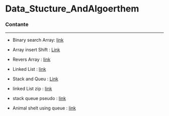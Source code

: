 # Data_Stucture_AndAlgoerthem

### Contante
<hr>

- Binary search Array: [link](Data_Stucture_AndAlgoerthem\Darray-binary-search\README.md)
- Array insert Shift : [Link](Data_Stucture_AndAlgoerthem\array-insert-shift\Readme.md) 
- Revers Array : [link](Data_Stucture_AndAlgoerthem\Revers-an-Array\Readme.md)
- Linked List : [link ](Data_Stucture_AndAlgoerthem\Linked_List\Linked_List\Readme.md)
- Stack and Queu : [Link](Data_Stucture_AndAlgoerthem\Stack&Queu\Stack&Queu\README.md)

- linked List zip : [link](Data_Stucture_AndAlgoerthem\linked-list-zip\ConsoleApp1\README.md)

- stack queue pseudo : [link](stack-queue-pseudo\stack-queue-pseudo\README.md)

- Animal shelt using queue : [link](Data_Stucture_AndAlgoerthem\stack-queue-animal-shelter\ConsoleApp1\README.md)
  

